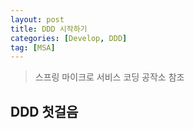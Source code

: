 ```yaml
---
layout: post
title: DDD 시작하기
categories: [Develop, DDD]
tag: [MSA]    
---
```

> 스프링 마이크로 서비스 코딩 공작소 참조

## DDD 첫걸음